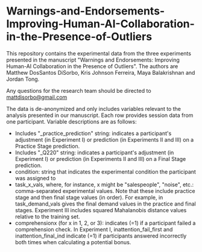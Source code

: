 # Warnings-and-Endorsements-Improving-Human-AI-Collaboration-in-the-Presence-of-Outliers


This repository contains the experimental data from the three experiments presented in the manuscript "Warnings and Endorsements: Improving Human-AI Collaboration in the Presence of Outliers". The authors are Matthew DosSantos DiSorbo, Kris Johnson Ferreira, Maya Balakrishnan and Jordan Tong. 

Any questions for the research team should be directed to mattdisorbo@gmail.com

The data is de-anonymized and only includes variables relevant to the analysis presented in our manuscript. Each row provides session data from one participant. Variable descriptions are as follows:

- Includes "_practice_prediction" string: indicates a participant's adjustment (in Experiment I) or prediction (in Experiments II and III) on a Practice Stage prediction.
- Includes "_Q220" string: indicates a participant's adjustment (in Experiment I) or prediction (in Experiments II and III) on a Final Stage prediction.
- condition: string that indicates the experimental condition the participant was assigned to
- task_x_vals, where, for instance, x might be "salespeople", "noise", etc.: comma-separated experimental values. Note that these include practice stage and then final stage values (in order). For example, in task_demand_vals gives the final demand values in the practice and final stages. Experiment III includes squared Mahalanobis distance values relative to the training set.
- comprehensionx (for x in 1, 2, or 3): indicates (=1) if a participant failed a comprehension check. In Experiment I, inattention_fail_first and inattention_final_ind indicate (=1) if participants answered incorrectly both times when calculating a potential bonus.
  
